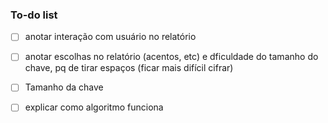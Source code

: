 ### To-do list
- [ ] anotar interação com usuário no relatório
- [ ] anotar escolhas no relatório (acentos, etc) e dficuldade do tamanho do chave, pq de tirar espaços (ficar mais difícil cifrar)
- [ ] Tamanho da chave
- [ ] explicar como algoritmo funciona

